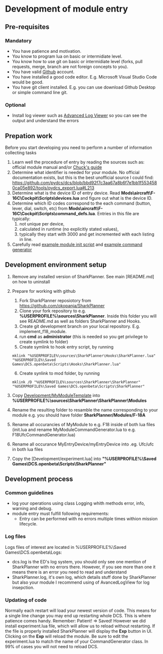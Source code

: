 # Development of module entry
## Pre-requisites
### Mandatory
- You have patience and motivation.
- You know to program lua on basic or intermidiate level.
- You know how to use git on basic or intermidiate level (forks, pull requests, merge, branch are not foreign concepts to you).
- You have valid [Github](https://github.com) account. 
- You have installed a good code editor. E.g. Microsoft Visual Studio Code would be good.
- You have git client installed. E.g. you can use download Github Desktop or simple command line git.
### Optional
- Install log viewer such as [Advanced Log Viewer](https://github.com/Scarfsail/AdvancedLogViewer) so you can see the output and understand the errors

## Prepation work
Before you start developing you need to perform a number of information collecting tasks
1. Learn well the procedure of entry by reading the sources such as: official module manual and/or [Chuck's guide](https://chucksguides.com/)
2. Determine what identifier is needed for your module. No official documentation exists, but this is the best unofficial source I could find: https://github.com/pydcs/dcs/blob/bbd92f7c3aa67a8b6f7e1bb1f5534580ca05e892/tools/pydcs_export.lua#L213
3. Determine what is the device ID of entry device. Read **Mods\aircraft\F-16C\Cockpit\Scripts\devices.lua** and figure out what is the device ID.
4. Determine which ID codes correspond to the each command (button, lever, dial, switch, etc) from **Mods\aircraft\F-16C\Cockpit\Scripts\command_defs.lua**. Entries in this file are typically: 
   1. not unique per device, 
   2. calculated in runtime (no explicitly stated values),
   3. typically they start with 3000 and get incremented with each listing in line.
5. Carefully read [example module init script](Development/MyModuleTemplate/init.lua) and [example command generator](Development/MyModuleTemplate/MyModuleCommandGenerator.lua)

## Development environment setup
1. Remove any installed version of SharkPlanner. See main [README.md] on how to uninstall
2. Prepare for working with github
   1. Fork SharkPlanner reposiotory from https://github.com/okopanja/SharkPlanner
   2. Clone your fork repository to e.g. **%USERPROFILE%\sources\SharkPlanner**. Inside this folder you will see README.md as well as folders SharkPlanner and Hooks.
   3. Create git development branch on your local repository. E.g. implement_f18_module.
   4. run **cmd** as **administrator** (this is needed so you get privilege to create symlink to folder)
   5. Create symlink to hook entry script, by running 
   
   ```mklink "%USERPROFILE%\sources\SharkPlanner\Hooks\SharkPlanner.lua" "%USERPROFILE%\Saved Games\DCS.openbeta\Scripts\Hooks\SharkPlanner.lua"```
    
   6. Create synlink to mod folder, by running 
    
    ```mklink /D "%USERPROFILE%\sources\SharkPlanner\SharkPlanner" "%USERPROFILE%\Saved Games\DCS.openbeta\Scripts\SharkPlanner"```

5. Copy [Development/MyModuleTemplate](Development/MyModuleTemplate) into **%USERPROFILE%\sources\SharkPlanner\SharkPlanner\Modules**
6. Rename the resulting folder to resamble the name corresponding to your module e.g. you should have folder **SharkPlanner/Modules/F-18A**
7. Rename all occurancies of MyModule to e.g. F18 inside of both lua files (init.lua and rename MyModuleCommandGenerator.lua to e.g. F18UfcCommandGenerator.lua)
8. Rename all occurance MyEntryDevice/myEntryDevice into .eg. Ufc/ufc in both lua files
9. Copy the [Development/experiment.lua] into **"%USERPROFILE%\Saved Games\DCS.openbeta\Scripts\SharkPlanner"**

## Development process
### Common guidelines
- log your operations using class Logging whith methods error, info, warning and debug.
- module entry must fulfill following requirements:
  - Entry can be performed with no errors multiple times withion mission lifecycle. 

### Log files
Logs files of interest are located in %USERPROFILE%\Saved Games\DCS.openbeta\Logs:
- dcs.log is the ED's log system, you should only see one mention of SharkPlanner with no errors there. However, if you see more than one it means there is an error you need to read and understand
- SharkPlanner.log, it's own log, which details stuff done by SharkPlanner but also your module
I recommend using of AvancedLogView for log insepction.  

### Updating of code
Normally each restart will load your newest version of code. This means for a single line change you may end up restarting whole DCS. This is where patience comes handy. Remember: Patient! => Saved!
However we did install experiment.lua file, which will allow us to reload without restarting. If the file is properly installed SharkPlanner will display the **Exp** button in UI. Clicking on the **Exp** will reload the module. Be sure to edit the experiment.lua to match the name of your CommandGenerator class. In 99% of cases you will not need to reload DCS.

